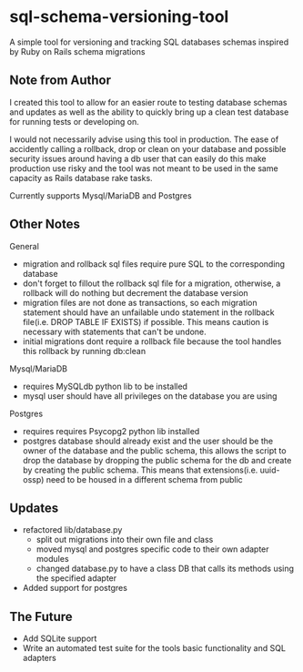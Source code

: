 # sql-schema-versioning-tool
A simple tool for versioning and tracking SQL databases schemas inspired by Ruby on Rails schema migrations

## Note from Author
I created this tool to allow for an easier route to testing database schemas and updates as well as the ability to quickly bring up a clean test database for running tests or developing on.

I would not necessarily advise using this tool in production. The ease of accidently calling a rollback, drop or clean on your database and possible security issues around having a db user that can easily do this make production use risky and the tool was not meant to be used in the same capacity as Rails database rake tasks.

Currently supports Mysql/MariaDB and Postgres

## Other Notes
General
* migration and rollback sql files require pure SQL to the corresponding database
* don't forget to fillout the rollback sql file for a migration, otherwise, a rollback will do nothing but decrement the database version
* migration files are not done as transactions, so each migration statement should have an unfailable undo statement in the rollback file(i.e. DROP TABLE IF EXISTS) if possible. This means caution is necessary with statements that can't be undone.
* initial migrations dont require a rollback file because the tool handles this rollback by running db:clean

Mysql/MariaDB
* requires MySQLdb python lib to be installed
* mysql user should have all privileges on the database you are using

Postgres
* requires requires Psycopg2 python lib installed
* postgres database should already exist and the user should be the owner of the database and the public schema, this allows the script to drop the database by dropping the public schema for the db and create by creating the public schema.  This means that extensions(i.e. uuid-ossp) need to be housed in a different schema from public


## Updates
* refactored lib/database.py
	* split out migrations into their own file and class
	* moved mysql and postgres specific code to their own adapter modules
	* changed database.py to have a class DB that calls its methods using the specified adapter
* Added support for postgres

## The Future
* Add SQLite support
* Write an automated test suite for the tools basic functionality and SQL adapters
